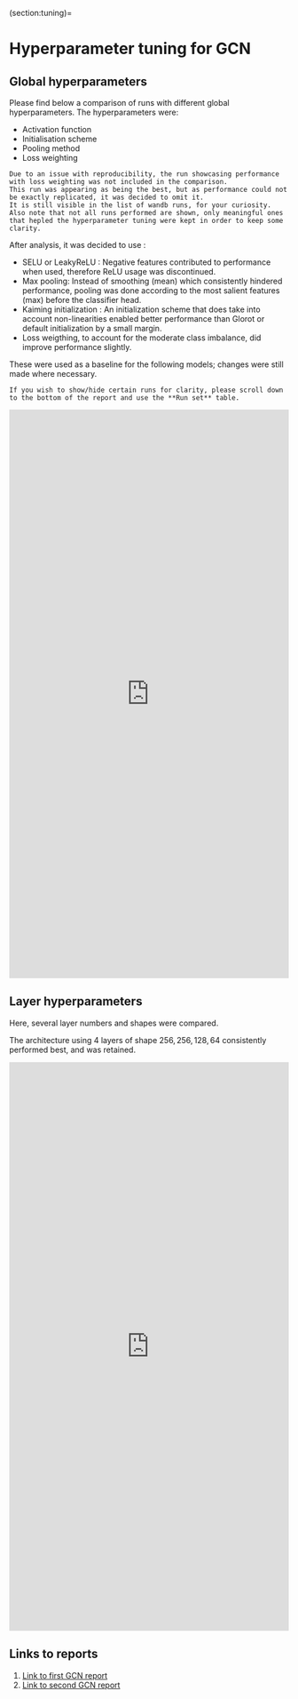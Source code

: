 (section:tuning)=
# Hyperparameter tuning for GCN

## Global hyperparameters

Please find below a comparison of runs with different global hyperparameters.
The hyperparameters were:

* Activation function
* Initialisation scheme
* Pooling method
* Loss weighting

```{note}
Due to an issue with reproducibility, the run showcasing performance with loss weighting was not included in the comparison.
This run was appearing as being the best, but as performance could not be exactly replicated, it was decided to omit it.
It is still visible in the list of wandb runs, for your curiosity.
Also note that not all runs performed are shown, only meaningful ones that hepled the hyperparameter tuning were kept in order to keep some clarity.
```

After analysis, it was decided to use :

* SELU or LeakyReLU : Negative features contributed to performance when used, therefore ReLU usage was discontinued.
* Max pooling: Instead of smoothing (mean) which consistently hindered performance, pooling was done according to the most salient features (max) before the classifier head.
* Kaiming initialization : An initialization scheme that does take into account non-linearities enabled better performance than Glorot or default initialization by a small margin.
* Loss weigthing, to account for the moderate class imbalance, did improve performance slightly.

These were used as a baseline for the following models; changes were still made where necessary.

```{hint}
If you wish to show/hide certain runs for clarity, please scroll down to the bottom of the report and use the **Run set** table.
```

<iframe src="https://wandb.ai/c-achard/DL%20Biomed%20Homework%202%20-%20v3/reports/Comparison-of-GCN-performance--Vmlldzo1NzMxOTYz" style="border:none;height:1024px;width:100%"> </iframe>

## Layer hyperparameters

Here, several layer numbers and shapes were compared.

The architecture using 4 layers of shape $256,256,128,64$ consistently performed best, and was retained.


<iframe src="https://wandb.ai/c-achard/DL%20Biomed%20Homework%202%20-%20v3/reports/Comparison-of-GCN-with-different-layers--Vmlldzo1NzM2MTU4" style="border:none;height:1024px;width:100%"> </iframe>


## Links to reports

1) [Link to first GCN report](https://api.wandb.ai/links/c-achard/2bgiali8)
2) [Link to second GCN report](https://api.wandb.ai/links/c-achard/00m6utth)
